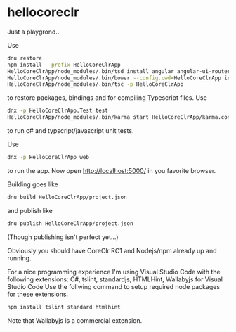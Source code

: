 # hellocoreclr
Just a playgrond..

Use 
```bash
dnu restore
npm install --prefix HelloCoreClrApp
HelloCoreClrApp/node_modules/.bin/tsd install angular angular-ui-router mocha chai
HelloCoreClrApp/node_modules/.bin/bower --config.cwd=HelloCoreClrApp install
HelloCoreClrApp/node_modules/.bin/tsc -p HelloCoreClrApp
```
to restore packages, bindings and for compiling Typescript files. Use
```bash
dnx -p HelloCoreClrApp.Test test
HelloCoreClrApp/node_modules/.bin/karma start HelloCoreClrApp/karma.conf.js
```
to run c# and typscript/javascript unit tests.

Use
```bash
dnx -p HelloCoreClrApp web
```
to run the app. Now open <http://localhost:5000/> in you favorite browser.

Building goes like
```bash
dnu build HelloCoreClrApp/project.json
```
and publish like
```bash
dnu publish HelloCoreClrApp/project.json
```
(Though publishing isn't perfect yet...)

Obviously you should have CoreClr RC1 and Nodejs/npm already up and running.

For a nice programming experience I'm using Visual Studio Code with the following extensions:
C#, tslint, standardjs, HTMLHint, Wallabyjs for Visual Studio Code
Use the follwing command to setup required node packages for these extensions.  
```bash
npm install tslint standard htmlhint
```
Note that Wallabyjs is a commercial extension.
